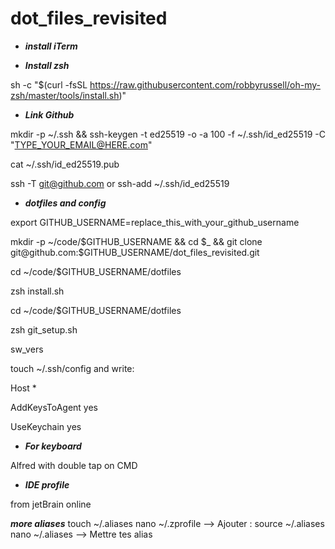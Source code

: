 # dot_files_revisited

- ***install iTerm***

- ***Install zsh***

sh -c "$(curl -fsSL https://raw.githubusercontent.com/robbyrussell/oh-my-zsh/master/tools/install.sh)"

- ***Link Github***

mkdir -p ~/.ssh && ssh-keygen -t ed25519 -o -a 100 -f ~/.ssh/id_ed25519 -C "TYPE_YOUR_EMAIL@HERE.com"

cat ~/.ssh/id_ed25519.pub

ssh -T git@github.com or ssh-add ~/.ssh/id_ed25519

- ***dotfiles and config***

export GITHUB_USERNAME=replace_this_with_your_github_username

mkdir -p ~/code/$GITHUB_USERNAME && cd $_ && git clone git@github.com:$GITHUB_USERNAME/dot_files_revisited.git

cd ~/code/$GITHUB_USERNAME/dotfiles

zsh install.sh

cd ~/code/$GITHUB_USERNAME/dotfiles

zsh git_setup.sh

sw_vers

touch ~/.ssh/config and write:

Host *
  
  AddKeysToAgent yes
  
  UseKeychain yes

- ***For keyboard*** 

Alfred with double tap on CMD

- ***IDE profile*** 

from jetBrain online

***more aliases***
touch ~/.aliases
nano ~/.zprofile  --> Ajouter : source ~/.aliases
nano ~/.aliases  --> Mettre tes alias
